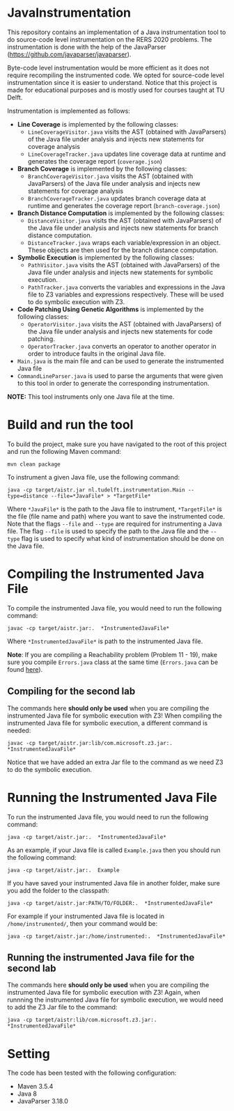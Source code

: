 # JavaInstrumentation
This repository contains an implementation of a Java instrumentation tool to do source-code level instrumentation on the RERS 2020 problems. The instrumentation is done with the help of the JavaParser (https://github.com/javaparser/javaparser).

Byte-code level instrumentation would be more efficient as it does not require recompiling the instrumented code. We opted for source-code level instrumentation since it is easier to understand. Notice that this project is made for educational purposes and is mostly used for courses taught at TU Delft.

Instrumentation is implemented as follows:

* **Line Coverage** is implemented by the following classes:
  * `LineCoverageVisitor.java` visits the AST (obtained with JavaParsers) of the Java file under analysis and injects new statements for coverage analysis
  * `LineCoverageTracker.java` updates line coverage data at runtime and generates the coverage report (`coverage.json`)
* **Branch Coverage** is implemented by the following classes:
  * `BranchCoverageVisitor.java` visits the AST (obtained with JavaParsers) of the Java file under analysis and injects new statements for coverage analysis
  * `BranchCoverageTracker.java` updates branch coverage data at runtime and generates the coverage report (`branch-coverage.json`)
* **Branch Distance Computation** is implemented by the following classes:
  * `DistanceVisitor.java` visits the AST (obtained with JavaParsers) of the Java file under analysis and injects new statements for branch distance computation.
  * `DistanceTracker.java` wraps each variable/expression in an object. These objects are then used for the branch distance computation.
* **Symbolic Execution** is implemented by the following classes:
  * `PathVisitor.java` visits the AST (obtained with JavaParsers) of the Java file under analysis and injects new statements for symbolic execution.
  * `PathTracker.java` converts the variables and expressions in the Java file to Z3 variables and expressions respectively. These will be used to do symbolic execution with Z3.
* **Code Patching Using Genetic Algorithms** is implemented by the following classes:
  * `OperatorVisitor.java` visits the AST (obtained with JavaParsers) of the Java file under analysis and injects new statements for code patching.
  * `OperatorTracker.java` converts an operator to another operator in order to introduce faults in the original Java file.
* `Main.java` is the main file and can be used to generate the instrumented Java file
* `CommandLineParser.java` is used to parse the arguments that were given to this tool in order to generate the corresponding instrumentation.

**NOTE:** This tool instruments only one Java file at the time.

# Build and run the tool
To build the project, make sure you have navigated to the root of this project and run the following Maven command:

`mvn clean package`

To instrument a given Java file, use the following command:

`java -cp target/aistr.jar nl.tudelft.instrumentation.Main --type=distance --file=*JavaFile* > *TargetFile*`

Where `*JavaFile*` is the path to the Java file to instrument, `*TargetFile*` is the file (file name and path) where you want to save the instrumented code.
Note that the flags `--file` and `--type` are required for instrumenting a Java file. 
The flag `--file` is used to specify the path to the Java file and the `--type` flag is used to specify what kind of instrumentation should be done on the Java file.

# Compiling the Instrumented Java File
To compile the instrumented Java file, you would need to run the following command:

`javac -cp target/aistr.jar:.  *InstrumentedJavaFile*`

Where `*InstrumentedJavaFile*` is path to the instrumented Java file. 

**Note**: If you are compiling a Reachability problem (Problem 11 - 19), make sure you compile `Errors.java` class at the same time (`Errors.java` can be found [here](http://rers-challenge.org/2020/index.php?page=java-code#)).

## Compiling for the second lab
The commands here **should only be used** when you are compiling the instrumented Java file for symbolic execution with Z3! 
When compiling the instrumented Java file for symbolic execution, a different command is needed:

`javac -cp target/aistr.jar:lib/com.microsoft.z3.jar:.  *InstrumentedJavaFile*`

Notice that we have added an extra Jar file to the command as we need Z3 to do the symbolic execution. 

# Running the Instrumented Java File

To run the instrumented Java file, you would need to run the following command:

`java -cp target/aistr.jar:.  *InstrumentedJavaFile*`

As an example, if your Java file is called `Example.java` then you should run the following command: 

`java -cp target/aistr.jar:.  Example`

If you have saved your instrumented Java file in another folder, make sure you add the folder to the classpath:

`java -cp target/aistr.jar:PATH/TO/FOLDER:.  *InstrumentedJavaFile*`

For example if your instrumented Java file is located in `/home/instrumented/`, then your command would be:

`java -cp target/aistr.jar:/home/instrumented:.  *InstrumentedJavaFile*`


## Running the instrumented Java file for the second lab
The commands here **should only be used** when you are compiling the instrumented Java file for symbolic execution with Z3!
Again, when runnning the instrumented Java file for symbolic execution, we would need to add the Z3 Jar file to the command:

`java -cp target/aistr:lib/com.microsoft.z3.jar:.  *InstrumentedJavaFile*`

# Setting

The code has been tested with the following configuration:

* Maven 3.5.4
* Java 8
* JavaParser 3.18.0
